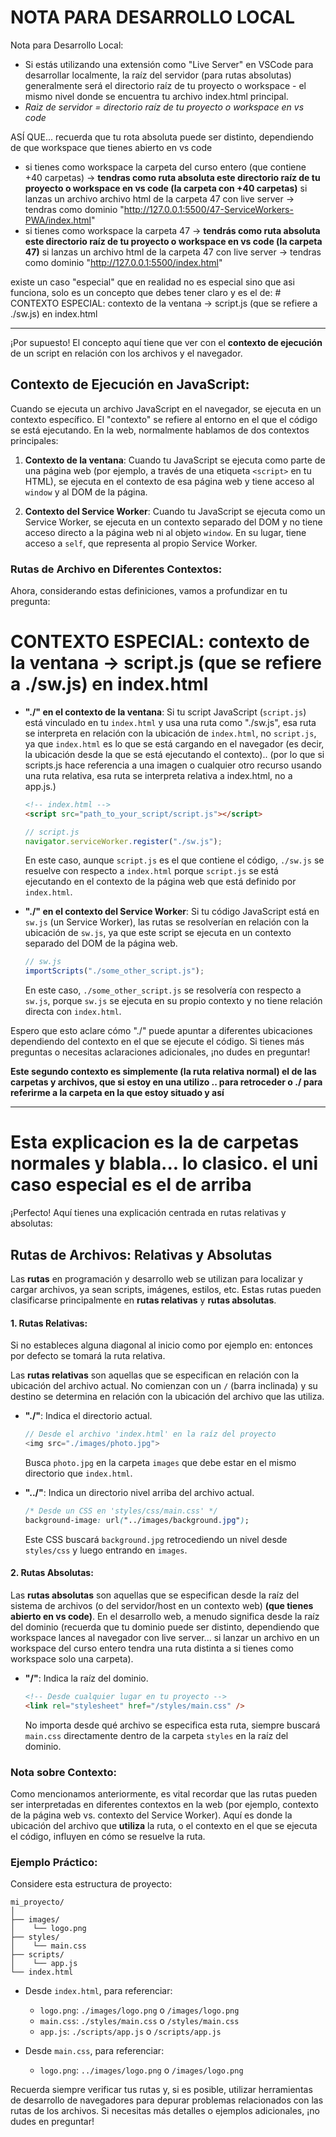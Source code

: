 # NOTA PARA DESARROLLO LOCAL

Nota para Desarrollo Local:

-   Si estás utilizando una extensión como "Live Server" en VSCode para desarrollar localmente, la raíz del servidor (para rutas absolutas) generalmente será el directorio raíz de tu proyecto o workspace - el mismo nivel donde se encuentra tu archivo index.html principal.
-   _Raiz de servidor = directorio raíz de tu proyecto o workspace en vs code_

<!-- en no local:
**Las rutas absolutas y relativas en tu código no están definidas por el workspace que tengas abierto en Visual Studio Code (VSCode) ni por otro editor de código. Las rutas están definidas en relación con la estructura de archivos de tu proyecto en el sistema de archivos del servidor o tu máquina local.**... cierto pero yo estoy trabajando en local con live server (por lo que lo de abajo [hasta la linea separatoria] aplica para este caso)...
 -->

ASÍ QUE... recuerda que tu rota absoluta puede ser distinto, dependiendo de que workspace que tienes abierto en vs code

-   si tienes como workspace la carpeta del curso entero (que contiene +40 carpetas) -> **tendras como ruta absoluta este directorio raíz de tu proyecto o workspace en vs code (la carpeta con +40 carpetas)**
    si lanzas un archivo archivo html de la carpeta 47 con live server -> tendras como dominio "http://127.0.0.1:5500/47-ServiceWorkers-PWA/index.html"
-   si tienes como workspace la carpeta 47 -> **tendrás como ruta absoluta este directorio raíz de tu proyecto o workspace en vs code (la carpeta 47)**
    si lanzas un archivo html de la carpeta 47 con live server -> tendras como dominio "http://127.0.0.1:5500/index.html"

existe un caso "especial" que en realidad no es especial sino que asi funciona, solo es un concepto que debes tener claro y es el de: # CONTEXTO ESPECIAL: contexto de la ventana -> script.js (que se refiere a ./sw.js) en index.html

---

¡Por supuesto! El concepto aquí tiene que ver con el **contexto de ejecución** de un script en relación con los archivos y el navegador.

## Contexto de Ejecución en JavaScript:

Cuando se ejecuta un archivo JavaScript en el navegador, se ejecuta en un contexto específico. El "contexto" se refiere al entorno en el que el código se está ejecutando. En la web, normalmente hablamos de dos contextos principales:

1. **Contexto de la ventana**: Cuando tu JavaScript se ejecuta como parte de una página web (por ejemplo, a través de una etiqueta `<script>` en tu HTML), se ejecuta en el contexto de esa página web y tiene acceso al `window` y al DOM de la página.

2. **Contexto del Service Worker**: Cuando tu JavaScript se ejecuta como un Service Worker, se ejecuta en un contexto separado del DOM y no tiene acceso directo a la página web ni al objeto `window`. En su lugar, tiene acceso a `self`, que representa al propio Service Worker.

### Rutas de Archivo en Diferentes Contextos:

Ahora, considerando estas definiciones, vamos a profundizar en tu pregunta:

# CONTEXTO ESPECIAL: contexto de la ventana -> script.js (que se refiere a ./sw.js) en index.html

-   **"./" en el contexto de la ventana**: Si tu script JavaScript (`script.js`) está vinculado en tu `index.html` y usa una ruta como "./sw.js", esa ruta se interpreta en relación con la ubicación de `index.html`, no `script.js`, ya que `index.html` es lo que se está cargando en el navegador (es decir, la ubicación desde la que se está ejecutando el contexto).. (por lo que si scripts.js hace referencia a una imagen o cualquier otro recurso usando una ruta relativa, esa ruta se interpreta relativa a index.html, no a app.js.)

    ```html
    <!-- index.html -->
    <script src="path_to_your_script/script.js"></script>
    ```

    ```javascript
    // script.js
    navigator.serviceWorker.register("./sw.js");
    ```

    En este caso, aunque `script.js` es el que contiene el código, `./sw.js` se resuelve con respecto a `index.html` porque `script.js` se está ejecutando en el contexto de la página web que está definido por `index.html`.

-   **"./" en el contexto del Service Worker**: Si tu código JavaScript está en `sw.js` (un Service Worker), las rutas se resolverían en relación con la ubicación de `sw.js`, ya que este script se ejecuta en un contexto separado del DOM de la página web.

    ```javascript
    // sw.js
    importScripts("./some_other_script.js");
    ```

    En este caso, `./some_other_script.js` se resolvería con respecto a `sw.js`, porque `sw.js` se ejecuta en su propio contexto y no tiene relación directa con `index.html`.

Espero que esto aclare cómo "./" puede apuntar a diferentes ubicaciones dependiendo del contexto en el que se ejecute el código. Si tienes más preguntas o necesitas aclaraciones adicionales, ¡no dudes en preguntar!

**Este segundo contexto es simplemente (la ruta relativa normal) el de las carpetas y archivos, que si estoy en una utilizo .. para retroceder o ./ para referirme a la carpeta en la que estoy situado y así**

---

# Esta explicacion es la de carpetas normales y blabla... lo clasico. el uni caso especial es el de arriba

¡Perfecto! Aquí tienes una explicación centrada en rutas relativas y absolutas:

## Rutas de Archivos: Relativas y Absolutas

Las **rutas** en programación y desarrollo web se utilizan para localizar y cargar archivos, ya sean scripts, imágenes, estilos, etc. Estas rutas pueden clasificarse principalmente en **rutas relativas** y **rutas absolutas**.

#### 1. Rutas Relativas:

Si no estableces alguna diagonal al inicio como por ejemplo en: <link rel="stylesheet" href="css/bootstrap.css" /> entonces por defecto se tomará la ruta relativa.

Las **rutas relativas** son aquellas que se especifican en relación con la ubicación del archivo actual. No comienzan con un `/` (barra inclinada) y su destino se determina en relación con la ubicación del archivo que las utiliza.

-   **"./"**: Indica el directorio actual.

    ```javascript
    // Desde el archivo 'index.html' en la raíz del proyecto
    <img src="./images/photo.jpg">
    ```

    Busca `photo.jpg` en la carpeta `images` que debe estar en el mismo directorio que `index.html`.

-   **"../"**: Indica un directorio nivel arriba del archivo actual.
    ```css
    /* Desde un CSS en 'styles/css/main.css' */
    background-image: url("../images/background.jpg");
    ```
    Este CSS buscará `background.jpg` retrocediendo un nivel desde `styles/css` y luego entrando en `images`.

#### 2. Rutas Absolutas:

Las **rutas absolutas** son aquellas que se especifican desde la raíz del sistema de archivos (o del servidor/host en un contexto web) **(que tienes abierto en vs code)**. En el desarrollo web, a menudo significa desde la raíz del dominio (recuerda que tu dominio puede ser distinto, dependiendo que workspace lances al navegador con live server... si lanzar un archivo en un workspace del curso entero tendra una ruta distinta a si tienes como workspace solo una carpeta).

-   **"/"**: Indica la raíz del dominio.
    ```html
    <!-- Desde cualquier lugar en tu proyecto -->
    <link rel="stylesheet" href="/styles/main.css" />
    ```
    No importa desde qué archivo se especifica esta ruta, siempre buscará `main.css` directamente dentro de la carpeta `styles` en la raíz del dominio.

### Nota sobre Contexto:

Como mencionamos anteriormente, es vital recordar que las rutas pueden ser interpretadas en diferentes contextos en la web (por ejemplo, contexto de la página web vs. contexto del Service Worker). Aquí es donde la ubicación del archivo que **utiliza** la ruta, o el contexto en el que se ejecuta el código, influyen en cómo se resuelve la ruta.

### Ejemplo Práctico:

Considere esta estructura de proyecto:

```
mi_proyecto/
│
├── images/
│    └── logo.png
├── styles/
│    └── main.css
├── scripts/
│    └── app.js
└── index.html
```

-   Desde `index.html`, para referenciar:

    -   `logo.png`: `./images/logo.png` o `/images/logo.png`
    -   `main.css`: `./styles/main.css` o `/styles/main.css`
    -   `app.js`: `./scripts/app.js` o `/scripts/app.js`

-   Desde `main.css`, para referenciar:
    -   `logo.png`: `../images/logo.png` o `/images/logo.png`

Recuerda siempre verificar tus rutas y, si es posible, utilizar herramientas de desarrollo de navegadores para depurar problemas relacionados con las rutas de los archivos. Si necesitas más detalles o ejemplos adicionales, ¡no dudes en preguntar!
